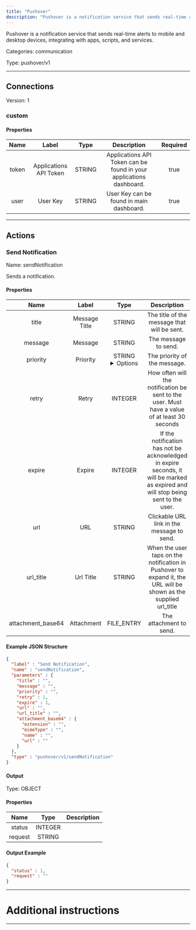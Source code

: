```yaml
---
title: "Pushover"
description: "Pushover is a notification service that sends real-time alerts to mobile and desktop devices, integrating with apps, scripts, and services."
---
```


Pushover is a notification service that sends real-time alerts to mobile and desktop devices, integrating with apps, scripts, and services.


Categories: communication


Type: pushover/v1

<hr />



## Connections

Version: 1


### custom

#### Properties

|      Name       |      Label     |     Type     |     Description     | Required |
|:---------------:|:--------------:|:------------:|:-------------------:|:--------:|
| token | Applications API Token | STRING | Applications API Token can be found in your applications dashboard. | true |
| user | User Key | STRING | User Key can be found in main dashboard. | true |





<hr />



## Actions


### Send Notification
Name: sendNotification

Sends a notification.

#### Properties

|      Name       |      Label     |     Type     |     Description     | Required |
|:---------------:|:--------------:|:------------:|:-------------------:|:--------:|
| title | Message Title | STRING | The title of the message that will be sent. | false |
| message | Message | STRING | The message to send. | true |
| priority | Priority | STRING <details> <summary> Options </summary> -2, -1, 0, 1, 2 </details> | The priority of the message. | false |
| retry | Retry | INTEGER | How often will the notification be sent to the user. Must have a value of at least 30 seconds | true |
| expire | Expire | INTEGER | If the notification has not be acknowledged in expire seconds, it will be marked as expired and will stop being sent to the user. | true |
| url | URL | STRING | Clickable URL link in the message to send. | false |
| url_title | Url Title | STRING | When the user taps on the notification in Pushover to expand it, the URL will be shown as the supplied url_title | false |
| attachment_base64 | Attachment | FILE_ENTRY | The attachment to send. | false |

#### Example JSON Structure
```json
{
  "label" : "Send Notification",
  "name" : "sendNotification",
  "parameters" : {
    "title" : "",
    "message" : "",
    "priority" : "",
    "retry" : 1,
    "expire" : 1,
    "url" : "",
    "url_title" : "",
    "attachment_base64" : {
      "extension" : "",
      "mimeType" : "",
      "name" : "",
      "url" : ""
    }
  },
  "type" : "pushover/v1/sendNotification"
}
```

#### Output



Type: OBJECT


#### Properties

|     Name     |     Type     |     Description     |
|:------------:|:------------:|:-------------------:|
| status | INTEGER |  |
| request | STRING |  |




#### Output Example
```json
{
  "status" : 1,
  "request" : ""
}
```




<hr />

# Additional instructions
<hr />

